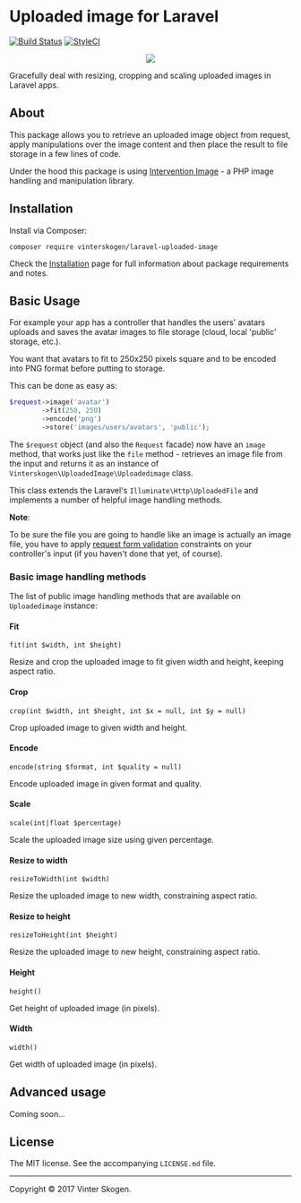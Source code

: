 # Uploaded image for Laravel

[![Build Status](https://travis-ci.org/vinterskogen/laravel-uploaded-image.svg?branch=master)](https://travis-ci.org/vinterskogen/laravel-uploaded-image) [![StyleCI](https://styleci.io/repos/103072768/shield?branch=master)](https://styleci.io/repos/103072768)

<p align="center"><a href="https://github.com/vinterskogen/laravel-uploaded-image" target="_blank"><img src="https://user-images.githubusercontent.com/8015372/30301362-f65eec58-9762-11e7-86cc-72137c48ba87.png"></a></p>

Gracefully deal with resizing, cropping and scaling uploaded images in Laravel
apps.

## About

This package allows you to retrieve an uploaded image object from request, apply
manipulations over the image content and then place the result to file storage
in a few lines of code.

Under the hood this package is using [Intervention Image](http://image.intervention.io/) -
a PHP image handling and manipulation library.

## Installation

Install via Composer:

`composer require vinterskogen/laravel-uploaded-image`

Check the [Installation](docs/installation.md) page for full information about
package requirements and notes.

## Basic Usage

For example your app has a controller that handles the users' avatars uploads 
and saves the avatar images to file storage (cloud, local 'public' storage,
etc.).

You want that avatars to fit to 250x250 pixels square and to be encoded
into PNG format before putting to storage.

This can be done as easy as:

```php
$request->image('avatar')
        ->fit(250, 250)
        ->encode('png')
        ->store('images/users/avatars', 'public');
```

The `$request` object (and also the `Request` facade) now have an `image`
method, that works just like the `file` method - retrieves an image file from the
input and returns it as an instance of `Vinterskogen\UploadedImage\Uploadedimage`
class. 

This class extends the Laravel's `Illuminate\Http\UploadedFile` and implements
a number of helpful image handling methods.

**Note**: 

To be sure the file you are going to handle like an image is actually an image 
file, you have to apply [request form validation](https://laravel.com/docs/master/validation#form-request-validation)
constraints on your controller's input (if you haven't done that yet, of course).

### Basic image handling methods

The list of public image handling methods that are available on `Uploadedimage` 
instance:

#### Fit

`fit(int $width, int $height)` 

Resize and crop the uploaded image to fit given width and height, keeping aspect 
ratio.

#### Crop

`crop(int $width, int $height, int $x = null, int $y = null)`

Crop uploaded  image to given width and height.

#### Encode

`encode(string $format, int $quality = null)` 

Encode uploaded image in given format and quality.

#### Scale

`scale(int|float $percentage)`

Scale the uploaded image size using given percentage.

#### Resize to width

`resizeToWidth(int $width)` 

Resize the uploaded image to new width, constraining aspect ratio. 

#### Resize to height

`resizeToHeight(int $height)`

Resize the uploaded image to new height,  constraining aspect ratio.

#### Height

`height()`

Get height of uploaded image (in pixels).

#### Width

`width()`

Get width of uploaded image (in pixels).

## Advanced usage

Coming soon...

## License

The MIT license. See the accompanying `LICENSE.md` file.

--------------------------------------------------------------------------------

Copyright © 2017 Vinter Skogen.

